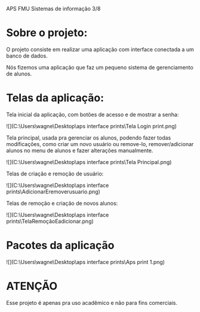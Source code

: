 APS FMU Sistemas de informação 3/8

# Sobre o projeto:

O projeto consiste em realizar uma aplicação com interface conectada a um banco de dados.

Nós fizemos uma aplicação que faz um pequeno sistema de gerenciamento de alunos.

# Telas da aplicação:

Tela inicial da aplicação, com botões de acesso e de mostrar a senha:

![](C:\Users\wagne\Desktop\aps interface prints\Tela Login print.png)



Tela principal, usada pra gerenciar os alunos, podendo fazer todas modificações, como criar um novo usuário ou remove-lo, remover/adicionar alunos no menu de alunos e fazer alterações manualmente.



![](C:\Users\wagne\Desktop\aps interface prints\Tela Principal.png)

Telas de criação e remoção de usuário: 

![](C:\Users\wagne\Desktop\aps interface prints\AdicionarEremoverusuario.png)

Telas de remoção e criação de novos alunos:

![](C:\Users\wagne\Desktop\aps interface prints\TelaRemoçãoEadicionar.png)

# Pacotes da aplicação

![](C:\Users\wagne\Desktop\aps interface prints\Aps print 1.png)

# ATENÇÃO

Esse projeto é apenas pra uso acadêmico e não para fins comerciais. 

